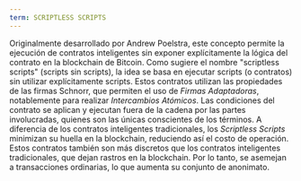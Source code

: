 ```yaml
---
term: SCRIPTLESS SCRIPTS
---
```


Originalmente desarrollado por Andrew Poelstra, este concepto permite la ejecución de contratos inteligentes sin exponer explícitamente la lógica del contrato en la blockchain de Bitcoin. Como sugiere el nombre "scriptless scripts" (scripts sin scripts), la idea se basa en ejecutar scripts (o contratos) sin utilizar explícitamente scripts. Estos contratos utilizan las propiedades de las firmas Schnorr, que permiten el uso de *Firmas Adaptadoras*, notablemente para realizar *Intercambios Atómicos*. Las condiciones del contrato se aplican y ejecutan fuera de la cadena por las partes involucradas, quienes son las únicas conscientes de los términos. A diferencia de los contratos inteligentes tradicionales, los *Scriptless Scripts* minimizan su huella en la blockchain, reduciendo así el costo de operación. Estos contratos también son más discretos que los contratos inteligentes tradicionales, que dejan rastros en la blockchain. Por lo tanto, se asemejan a transacciones ordinarias, lo que aumenta su conjunto de anonimato.